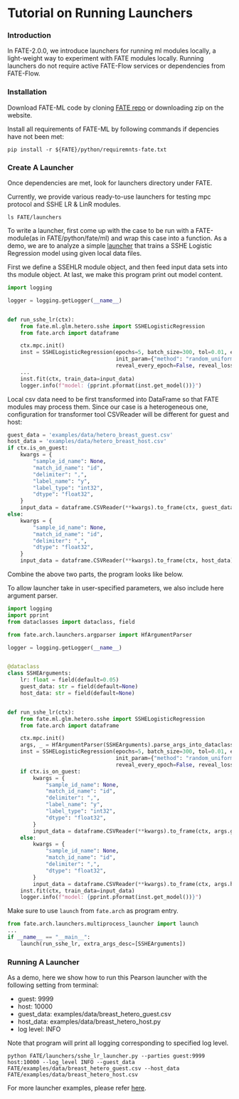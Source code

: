 # Tutorial on Running Launchers

### Introduction

In FATE-2.0.0, we introduce launchers for running ml modules locally, a light-weight way to experiment with FATE
modules locally. Running launchers do not require active FATE-Flow services or dependencies from FATE-Flow.

### Installation

Download FATE-ML code by cloning [FATE repo](https://github.com/FederatedAI/FATE) or downloading zip on the website.

Install all requirements of FATE-ML by following commands if depencies have not been met:

```commandline
pip install -r ${FATE}/python/requiremnts-fate.txt
```

### Create A Launcher

Once dependencies are met, look for launchers directory under FATE.

Currently, we provide various ready-to-use launchers for testing mpc protocol and SSHE LR & LinR modules.

```commandline
ls FATE/launchers
```

To write a launcher, first come up with the case to be run with a FATE-module(as in FATE/python/fate/ml) and wrap this
case into a function. As a demo, we are to analyze a simple [launcher](../../../../launchers/sshe_lr_launcher.py) that
trains a SSHE Logistic Regression model using given local data files.

First we define a SSEHLR module object, and then feed input data sets into ths module object. At
last, we make this program print out model content.

```python
import logging

logger = logging.getLogger(__name__)


def run_sshe_lr(ctx):
    from fate.ml.glm.hetero.sshe import SSHELogisticRegression
    from fate.arch import dataframe

    ctx.mpc.init()
    inst = SSHELogisticRegression(epochs=5, batch_size=300, tol=0.01, early_stop='diff', learning_rate=0.15,
                                  init_param={"method": "random_uniform", "fit_intercept": True, "random_state": 1},
                                  reveal_every_epoch=False, reveal_loss_freq=2, threshold=0.5)
    ...
    inst.fit(ctx, train_data=input_data)
    logger.info(f"model: {pprint.pformat(inst.get_model())}")
```

Local csv data need to be first transformed into DataFrame so that FATE modules may process them. Since our case is a
heterogeneous one, configuration for transformer tool CSVReader will be different for guest and host:

```python
guest_data = 'examples/data/hetero_breast_guest.csv'
host_data = 'examples/data/hetero_breast_host.csv'
if ctx.is_on_guest:
    kwargs = {
        "sample_id_name": None,
        "match_id_name": "id",
        "delimiter": ",",
        "label_name": "y",
        "label_type": "int32",
        "dtype": "float32",
    }
    input_data = dataframe.CSVReader(**kwargs).to_frame(ctx, guest_data)
else:
    kwargs = {
        "sample_id_name": None,
        "match_id_name": "id",
        "delimiter": ",",
        "dtype": "float32",
    }
    input_data = dataframe.CSVReader(**kwargs).to_frame(ctx, host_data)
```

Combine the above two parts, the program looks like below.

To allow launcher take in user-specified parameters, we also include here argument parser.

```python
import logging
import pprint
from dataclasses import dataclass, field

from fate.arch.launchers.argparser import HfArgumentParser

logger = logging.getLogger(__name__)


@dataclass
class SSHEArguments:
    lr: float = field(default=0.05)
    guest_data: str = field(default=None)
    host_data: str = field(default=None)


def run_sshe_lr(ctx):
    from fate.ml.glm.hetero.sshe import SSHELogisticRegression
    from fate.arch import dataframe

    ctx.mpc.init()
    args, _ = HfArgumentParser(SSHEArguments).parse_args_into_dataclasses(return_remaining_strings=True)
    inst = SSHELogisticRegression(epochs=5, batch_size=300, tol=0.01, early_stop='diff', learning_rate=0.15,
                                  init_param={"method": "random_uniform", "fit_intercept": True, "random_state": 1},
                                  reveal_every_epoch=False, reveal_loss_freq=2, threshold=0.5)
    if ctx.is_on_guest:
        kwargs = {
            "sample_id_name": None,
            "match_id_name": "id",
            "delimiter": ",",
            "label_name": "y",
            "label_type": "int32",
            "dtype": "float32",
        }
        input_data = dataframe.CSVReader(**kwargs).to_frame(ctx, args.guest_data)
    else:
        kwargs = {
            "sample_id_name": None,
            "match_id_name": "id",
            "delimiter": ",",
            "dtype": "float32",
        }
        input_data = dataframe.CSVReader(**kwargs).to_frame(ctx, args.host_data)
    inst.fit(ctx, train_data=input_data)
    logger.info(f"model: {pprint.pformat(inst.get_model())}")
```

Make sure to use `launch` from `fate.arch` as program entry.

```python
from fate.arch.launchers.multiprocess_launcher import launch
...
if __name__ == "__main__":
    launch(run_sshe_lr, extra_args_desc=[SSHEArguments])
```

### Running A Launcher

As a demo, here we show how to run this Pearson launcher with the following setting from terminal:

- guest: 9999
- host: 10000
- guest_data: examples/data/breast_hetero_guest.csv
- host_data: examples/data/breast_hetero_host.py
- log level: INFO

Note that program will print all logging corresponding to specified log level.

```commandline
python FATE/launchers/sshe_lr_launcher.py --parties guest:9999 host:10000 --log_level INFO --guest_data FATE/examples/data/breast_hetero_guest.csv --host_data FATE/examples/data/breast_hetero_host.csv
```

For more launcher examples, please refer [here](../../../../launchers).